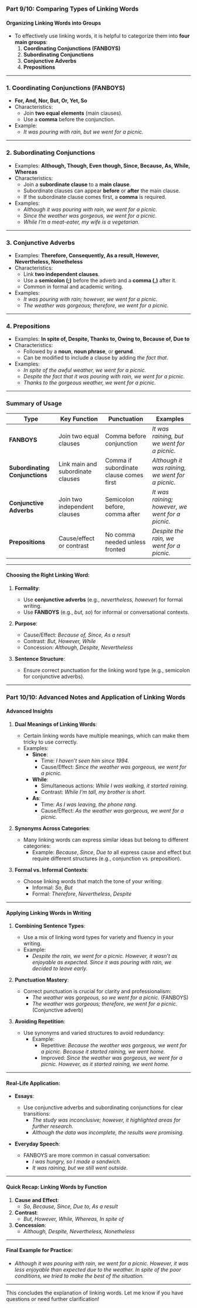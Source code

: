 ### Part 9/10: Comparing Types of Linking Words

#### Organizing Linking Words into Groups

- To effectively use linking words, it is helpful to categorize them into **four main groups**:
    1. **Coordinating Conjunctions (FANBOYS)**
    2. **Subordinating Conjunctions**
    3. **Conjunctive Adverbs**
    4. **Prepositions**

---

### 1. **Coordinating Conjunctions (FANBOYS)**

- **For, And, Nor, But, Or, Yet, So**
- Characteristics:
    - Join **two equal elements** (main clauses).
    - Use a **comma** before the conjunction.
- Example:
    - _It was pouring with rain, but we went for a picnic._

---

### 2. **Subordinating Conjunctions**

- Examples: **Although, Though, Even though, Since, Because, As, While, Whereas**
- Characteristics:
    - Join a **subordinate clause** to a **main clause**.
    - Subordinate clauses can appear **before** or **after** the main clause.
    - If the subordinate clause comes first, a **comma** is required.
- Examples:
    - _Although it was pouring with rain, we went for a picnic._
    - _Since the weather was gorgeous, we went for a picnic._
    - _While I’m a meat-eater, my wife is a vegetarian._

---

### 3. **Conjunctive Adverbs**

- Examples: **Therefore, Consequently, As a result, However, Nevertheless, Nonetheless**
- Characteristics:
    - Link **two independent clauses**.
    - Use a **semicolon (;)** before the adverb and a **comma (,)** after it.
    - Common in formal and academic writing.
- Examples:
    - _It was pouring with rain; however, we went for a picnic._
    - _The weather was gorgeous; therefore, we went for a picnic._

---

### 4. **Prepositions**

- Examples: **In spite of, Despite, Thanks to, Owing to, Because of, Due to**
- Characteristics:
    - Followed by a **noun**, **noun phrase**, or **gerund**.
    - Can be modified to include a clause by adding _the fact that_.
- Examples:
    - _In spite of the awful weather, we went for a picnic._
    - _Despite the fact that it was pouring with rain, we went for a picnic._
    - _Thanks to the gorgeous weather, we went for a picnic._

---

### Summary of Usage

|**Type**|**Key Function**|**Punctuation**|**Examples**|
|---|---|---|---|
|**FANBOYS**|Join two equal clauses|Comma before conjunction|_It was raining, but we went for a picnic._|
|**Subordinating Conjunctions**|Link main and subordinate clauses|Comma if subordinate clause comes first|_Although it was raining, we went for a picnic._|
|**Conjunctive Adverbs**|Join two independent clauses|Semicolon before, comma after|_It was raining; however, we went for a picnic._|
|**Prepositions**|Cause/effect or contrast|No comma needed unless fronted|_Despite the rain, we went for a picnic._|

---

#### Choosing the Right Linking Word:

1. **Formality**:
    
    - Use **conjunctive adverbs** (e.g., _nevertheless, however_) for formal writing.
    - Use **FANBOYS** (e.g., _but, so_) for informal or conversational contexts.
2. **Purpose**:
    
    - Cause/Effect: _Because of, Since, As a result_
    - Contrast: _But, However, While_
    - Concession: _Although, Despite, Nevertheless_
3. **Sentence Structure**:
    
    - Ensure correct punctuation for the linking word type (e.g., semicolon for conjunctive adverbs).

---

### Part 10/10: Advanced Notes and Application of Linking Words

#### Advanced Insights

1. **Dual Meanings of Linking Words**:
    
    - Certain linking words have multiple meanings, which can make them tricky to use correctly.
    - Examples:
        - **Since**:
            - Time: _I haven’t seen him since 1994._
            - Cause/Effect: _Since the weather was gorgeous, we went for a picnic._
        - **While**:
            - Simultaneous actions: _While I was walking, it started raining._
            - Contrast: _While I’m tall, my brother is short._
        - **As**:
            - Time: _As I was leaving, the phone rang._
            - Cause/Effect: _As the weather was gorgeous, we went for a picnic._
2. **Synonyms Across Categories**:
    
    - Many linking words can express similar ideas but belong to different categories:
        - Example: _Because_, _Since_, _Due to_ all express cause and effect but require different structures (e.g., conjunction vs. preposition).
3. **Formal vs. Informal Contexts**:
    
    - Choose linking words that match the tone of your writing:
        - Informal: _So_, _But_
        - Formal: _Therefore_, _Nevertheless_, _Despite_

---

#### Applying Linking Words in Writing

1. **Combining Sentence Types**:
    
    - Use a mix of linking word types for variety and fluency in your writing.
    - Example:
        - _Despite the rain, we went for a picnic. However, it wasn’t as enjoyable as expected. Since it was pouring with rain, we decided to leave early._
2. **Punctuation Mastery**:
    
    - Correct punctuation is crucial for clarity and professionalism:
        - _The weather was gorgeous, so we went for a picnic._ (FANBOYS)
        - _The weather was gorgeous; therefore, we went for a picnic._ (Conjunctive adverb)
3. **Avoiding Repetition**:
    
    - Use synonyms and varied structures to avoid redundancy:
        - Example:
            - Repetitive: _Because the weather was gorgeous, we went for a picnic. Because it started raining, we went home._
            - Improved: _Since the weather was gorgeous, we went for a picnic. However, as it started raining, we went home._

---

#### Real-Life Application:

- **Essays**:
    
    - Use conjunctive adverbs and subordinating conjunctions for clear transitions:
        - _The study was inconclusive; however, it highlighted areas for further research._
        - _Although the data was incomplete, the results were promising._
- **Everyday Speech**:
    
    - FANBOYS are more common in casual conversation:
        - _I was hungry, so I made a sandwich._
        - _It was raining, but we still went outside._

---

#### Quick Recap: Linking Words by Function

1. **Cause and Effect**:
    - _So, Because, Since, Due to, As a result_
2. **Contrast**:
    - _But, However, While, Whereas, In spite of_
3. **Concession**:
    - _Although, Despite, Nevertheless, Nonetheless_

---

#### Final Example for Practice:

- _Although it was pouring with rain, we went for a picnic. However, it was less enjoyable than expected due to the weather. In spite of the poor conditions, we tried to make the best of the situation._

---

This concludes the explanation of linking words. Let me know if you have questions or need further clarification!